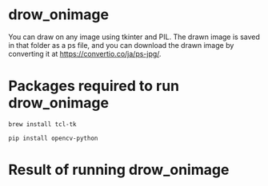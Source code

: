 # drow_onimage
You can draw on any image using tkinter and PIL. The drawn image is saved in that folder as a ps file, and you can download the drawn image by converting it at https://convertio.co/ja/ps-jpg/.
# Packages required to run drow_onimage
`brew install tcl-tk`

`pip install opencv-python`

# Result of running drow_onimage
